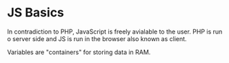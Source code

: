# **JS Basics**

In contradiction to PHP, JavaScript is freely avialable to the user. PHP is run o server side and JS is run in the browser also known as client.

Variables are "containers" for storing data in RAM.
